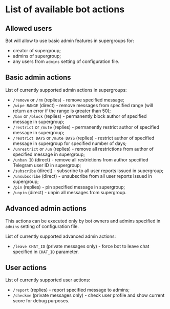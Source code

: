 # List of available bot actions

## Allowed users

Bot will allow to use basic admin features in supergroups for:

 * creator of supergroup;
 * admins of supergroup;
 * any users from `admins` setting of configuration file.

## Basic admin actions

List of currently supported admin actions in supergroups:

 * `/remove` or `/rm` (replies) - remove specified message;
 * `/wipe RANGE` (direct) - remove messages from specified range (will return an error if the range is greater than 50);
 * `/ban` or `/block` (replies) - permanently block author of specified message in supergroup;
 * `/restrict` or `/mute` (replies) - permanently restrict author of specified message in supergroup;
 * `/restrict DAYS` or `/mute DAYS` (replies) - restrict author of specified message in supergroup for specified number of days;
 * `/unrestrict` or `/un` (replies) - remove all restrictions from author of specified message in supergroup;
 * `/unban ID` (direct) - remove all restrictions from author specified Telegram user ID in supergroup;
 * `/subscribe` (direct) - subscribe to all user reports issued in supergroup;
 * `/unsubscribe` (direct) - unsubscribe from all user reports issued in supergroup;
 * `/pin` (replies) - pin specified message in supergroup;
 * `/unpin` (direct) - unpin all messages from supergroup.

## Advanced admin actions

This actions can be executed only by bot owners and admins specified in `admins` setting of configuration file.

List of currently supported advanced admin actions:

 * `/leave CHAT_ID` (private messages only) - force bot to leave chat specified in `CHAT_ID` parameter.

## User actions

List of currently supported user actions:

 * `/report` (replies) - report specified message to admins;
 * `/checkme` (private messages only) - check user profile and show current score for debug purposes.
